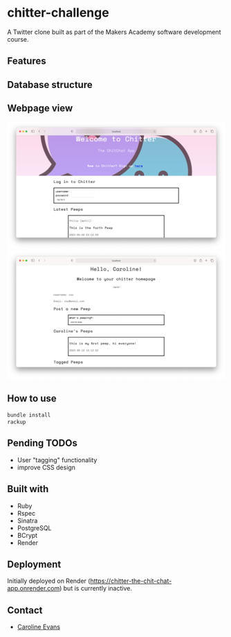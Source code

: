 # chitter-challenge

A Twitter clone built as part of the Makers Academy software development course.

## Features

## Database structure

## Webpage view

![homepage screenshot](./docs/homepage-screenshot.png)
![userpage screenshot](./docs/userpage-screenshot.png)

## How to use

```shell
bundle install
rackup
```

## Pending TODOs

- User "tagging" functionality
- improve CSS design

## Built with

- Ruby
- Rspec
- Sinatra
- PostgreSQL
- BCrypt
- Render

## Deployment

Initially deployed on Render (https://chitter-the-chit-chat-app.onrender.com) but is currently inactive.

## Contact

- [Caroline Evans](mailto:carolineevans261@gmail.com)
